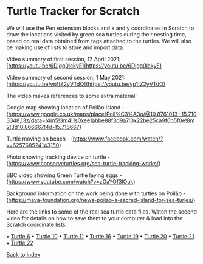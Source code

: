 # Turtle Tracker for Scratch

We will use the Pen extension blocks and x and y coordinates in Scratch to draw the locations visited by green sea turtles during their nesting time, based on real data obtained from tags attached to the turtles.   We will also be making use of lists to store and import data.

Video summary of first session, 17 April 2021:  [https://youtu.be/6Dlgg0lekyE](https://youtu.be/6Dlgg0lekyE)

Video summary of second session, 1 May 2021:  [https://youtu.be/vp1tZ2yVTdQ](https://youtu.be/vp1tZ2yVTdQ)

The video makes references to some extra material:

Google map showing location of Poilão island - (https://www.google.co.uk/maps/place/Poil%C3%A3o/@10.8761013,-15.7103348,13z/data=!4m5!3m4!1s0xee1abbe88f3d9a7:0x22be25ca9f6b5f0e!8m2!3d10.866667!4d-15.716667)

Turtle moving on beach - (https://www.facebook.com/watch/?v=625768524143150)

Photo showing tracking device on turtle - (https://www.conserveturtles.org/sea-turtle-tracking-works/)

BBC video showing Green Turtle laying eggs - (https://www.youtube.com/watch?v=zGaYOf3lOuk)

Background information on the work being done with turtles on Poilão - (https://mava-foundation.org/news-poilao-a-sacred-island-for-sea-turles/)


Here are the links to some of the real sea turtle data files.  Watch the second video for details on how to save them to your computer & load into the Scratch coordinate lists.

• [Turtle 6](https://raw.githubusercontent.com/raspberrypilearning/turtle-tracker/master/en/resources/turtle-6.csv)
• [Turtle 10](https://raw.githubusercontent.com/raspberrypilearning/turtle-tracker/master/en/resources/turtle-10.csv)
• [Turtle 11](https://raw.githubusercontent.com/raspberrypilearning/turtle-tracker/master/en/resources/turtle-11.csv)
• [Turtle 16](https://raw.githubusercontent.com/raspberrypilearning/turtle-tracker/master/en/resources/turtle-16.csv)
• [Turtle 19](https://raw.githubusercontent.com/raspberrypilearning/turtle-tracker/master/en/resources/turtle-19.csv)
• [Turtle 20](https://raw.githubusercontent.com/raspberrypilearning/turtle-tracker/master/en/resources/turtle-20.csv)
• [Turtle 21](https://raw.githubusercontent.com/raspberrypilearning/turtle-tracker/master/en/resources/turtle-21.csv)
• [Turtle 22](https://raw.githubusercontent.com/raspberrypilearning/turtle-tracker/master/en/resources/turtle-22.csv)


[Back to index](README.md)
